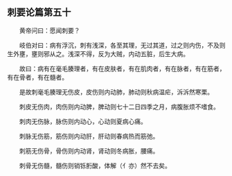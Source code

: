 ## 刺要论篇第五十


&emsp;&emsp;黄帝问曰：愿闻刺要？

&emsp;&emsp;岐伯对曰：病有浮沉，刺有浅深，各至其理，无过其道，过之则内伤，不及则生外壅，壅则邪从之。浅深不得，反为大贼，内动五脏，后生大病。

&emsp;&emsp;故曰：病有在毫毛腠理者，有在皮肤者，有在肌肉者，有在脉者，有在筋者，有在骨者，有在髓者。

&emsp;&emsp;是故刺毫毛腠理无伤皮，皮伤则内动肺，肺动则秋病温疟，泝泝然寒栗。

&emsp;&emsp;刺皮无伤肉，肉伤则内动脾，脾动则七十二日四季之月，病腹胀烦不嗜食。

&emsp;&emsp;刺肉无伤脉，脉伤则内动心，心动则夏病心痛。

&emsp;&emsp;刺脉无伤筋，筋伤则内动肝，肝动则春病热而筋弛。

&emsp;&emsp;刺筋无伤骨，骨伤则内动肾，肾动则冬病胀，腰痛。

&emsp;&emsp;刺骨无伤髓，髓伤则销铄胻酸，体解（亻亦）然不去矣。

